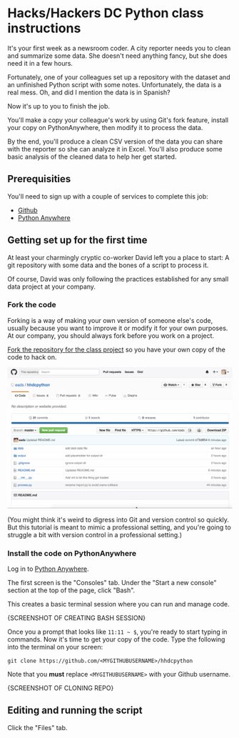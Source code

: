 # Hacks/Hackers DC Python class instructions

It's your first week as a newsroom coder. A city reporter needs you to clean and summarize some data. She doesn't need anything fancy, but she does need it in a few hours.

Fortunately, one of your colleagues set up a repository with the dataset and an unfinished Python script with some notes. Unfortunately, the data is a real mess. Oh, and did I mention the data is in Spanish?

Now it's up to you to finish the job.

You'll make a copy your colleague's work by using Git's fork feature, install your copy on PythonAnywhere, then modify it to process the data.

By the end, you'll produce a clean CSV version of the data you can share with the reporter so she can analyze it in Excel. You'll also produce some basic analysis of the cleaned data to help her get started.

## Prerequisities

You'll need to sign up with a couple of services to complete this job:

* [Github](https://github.com)
* [Python Anywhere](https://pythonanywhere.com)

## Getting set up for the first time

At least your charmingly cryptic co-worker David left you a place to start: A git repository with some data and the bones of a script to process it.

Of course, David was only following the practices established for any small data project at your company. 

### Fork the code

Forking is a way of making your own version of someone else's code, usually because you want to improve it or modify it for your own purposes. At our company, you should always fork before you work on a project.

[Fork the repository for the class project](https://github.com/eads/hhdcpython#fork-destination-box) so you have your own copy of the code to hack on.

![Animation of forking a repository](img/forking.gif)

(You might think it's weird to digress into Git and version control so quickly. But this tutorial is meant to mimic a professional setting, and you're going to struggle a bit with version control in a professional setting.)

### Install the code on PythonAnywhere

Log in to [Python Anywhere](https://pythonanywhere.com).

The first screen is the "Consoles" tab. Under the "Start a new console" section at the top of the page, click "Bash".

This creates a basic terminal session where you can run and manage code.

{SCREENSHOT OF CREATING BASH SESSION}

Once you a prompt that looks like `11:11 ~ $`, you're ready to start typing in commands. Now it's time to get your copy of the code. Type the following into the terminal on your screen:

```
git clone https://github.com/<MYGITHUBUSERNAME>/hhdcpython
```

Note that you **must** replace `<MYGITHUBUSERNAME>` with your Github username.

{SCREENSHOT OF CLONING REPO}

## Editing and running the script

Click the "Files" tab.
